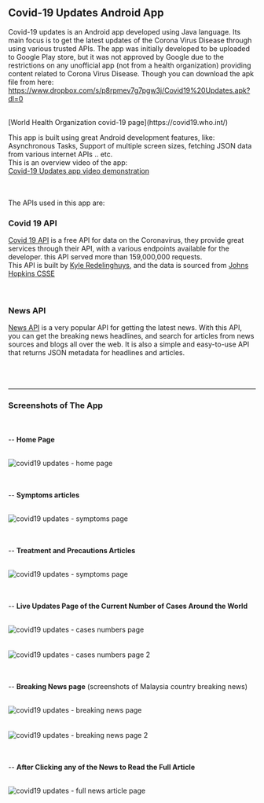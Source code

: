 ## Covid-19 Updates Android App

Covid-19 updates is an Android app developed using Java language. Its main focus is to get the latest updates of the Corona Virus Disease through using various trusted APIs. The app was initially developed to be uploaded to Google Play store, but it was not approved by Google due to the restrictions on any unofficial app (not from a health organization) providing content related to Corona Virus Disease. 
Though you can download the apk file from here: https://www.dropbox.com/s/p8rpmev7g7pgw3j/Covid19%20Updates.apk?dl=0

<br/>
[World Health Organization covid-19 page](https://covid19.who.int/)
<br/>


This app is built using great Android development features, like: Asynchronous Tasks, Support of multiple screen sizes, fetching JSON data from various internet APIs .. etc.
<br/>
This is an overview video of the app:<br/>
[Covid-19 Updates app video demonstration](https://youtu.be/GO-tQjXJj6w)

<br/><br/>
The APIs used in this app are:

### Covid 19 API 

[Covid 19 API](https://covid19api.com/) is a free API for data on the Coronavirus, they provide great services through their API, with a various endpoints available for the developer. this API served more than 159,000,000 requests.
<br/>
This API is built by [Kyle Redelinghuys](https://twitter.com/ksredelinghuys), and the data is sourced from [Johns Hopkins CSSE](https://github.com/CSSEGISandData/COVID-19)
<br/><br/><br/>

### News API

[News API](https://newsapi.org/) is a very popular API for getting the latest news. With this API, you can get the breaking news headlines, and search for articles from news sources and blogs all over the web. It is also a simple and easy-to-use API that returns JSON metadata for headlines and articles.
<br/><br/><br/><br/>


-------


### Screenshots of The App

<br/><br/>
-- **Home Page**
<br/><br/>

![covid19 updates - home page](https://github.com/ahmed-alawi-ba/covid19-updates/blob/master/screenshots/covid19-updates-home.jpg)
<br/><br/><br/>



-- **Symptoms articles**
<br/><br/>

![covid19 updates - symptoms page](https://github.com/ahmed-alawi-ba/covid19-updates/blob/master/screenshots/covid19-updates-symptoms.jpg)
<br/><br/><br/>



-- **Treatment and Precautions Articles**
<br/><br/>

![covid19 updates - symptoms page](https://github.com/ahmed-alawi-ba/covid19-updates/blob/master/screenshots/covid19-updates-symptoms.jpg)
<br/><br/><br/>



-- **Live Updates Page of the Current Number of Cases Around the World**
<br/><br/>

![covid19 updates - cases numbers page](https://github.com/ahmed-alawi-ba/covid19-updates/blob/master/screenshots/covid19-updates-live-updates.jpg)
<br/><br/><br/>
![covid19 updates - cases numbers page 2](https://github.com/ahmed-alawi-ba/covid19-updates/blob/master/screenshots/covid19-updates-live-updates2.jpg)
<br/><br/><br/>



-- **Breaking News page** (screenshots of Malaysia country breaking news)
<br/><br/>

![covid19 updates - breaking news page](https://github.com/ahmed-alawi-ba/covid19-updates/blob/master/screenshots/covid19-updates-news.jpg)
<br/><br/><br/>
![covid19 updates - breaking news page 2](https://github.com/ahmed-alawi-ba/covid19-updates/blob/master/screenshots/covid19-updates-news2.jpg)
<br/><br/><br/>



-- **After Clicking any of the News to Read the Full Article**
<br/><br/>

![covid19 updates - full news article page](https://github.com/ahmed-alawi-ba/covid19-updates/blob/master/screenshots/covid19-updates-news-article.jpg)
<br/><br/><br/>









